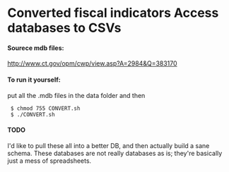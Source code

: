 # Converted fiscal indicators Access databases to CSVs

#### Sourece mdb files:

http://www.ct.gov/opm/cwp/view.asp?A=2984&Q=383170

#### To run it yourself:

put all the .mdb files in the data folder and then

     $ chmod 755 CONVERT.sh
     $ ./CONVERT.sh


#### TODO

I'd like to pull these all into a better DB, and then actually build a sane
schema. These databases are not really databases as is; they're basically
just a mess of spreadsheets.

